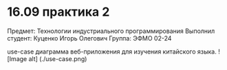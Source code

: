# 16.09 практика 2

Предмет: Технологии индустриального программирования
Выполнил студент: Куценко Игорь Олегович
Группа: ЭФМО 02-24

use-case диаграмма веб-приложения для изучения китайского языка.
![Image alt] (./use-case.png)